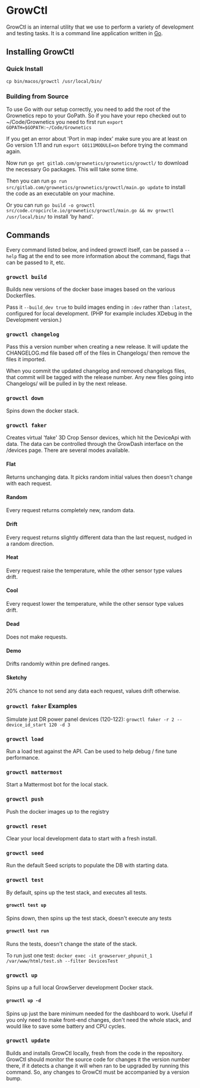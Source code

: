 # GrowCtl

GrowCtl is an internal utility that we use to perform a variety of development and testing tasks. It is a command line application written in [Go](http://golang.org/).

## Installing GrowCtl

### Quick Install

`cp bin/macos/growctl /usr/local/bin/`

### Building from Source

To use Go with our setup correctly, you need to add the root of the Grownetics repo to your GoPath. So if you have your repo checked out to ~/Code/Grownetics you need to first run `export GOPATH=$GOPATH:~/Code/Grownetics`

If you get an error about 'Port in map index' make sure you are at least on Go version 1.11 and run `export GO111MODULE=on` before trying the command again.

Now run `go get gitlab.com/grownetics/grownetics/growctl/` to download the necessary Go packages. This will take some time.

Then you can run `go run src/gitlab.com/grownetics/grownetics/growctl/main.go update` to install the code as an executable on your machine.

Or you can run `go build -o growctl src/code.cropcircle.io/grownetics/growctl/main.go && mv growctl /usr/local/bin/` to install 'by hand'.

## Commands

Every command listed below, and indeed growctl itself, can be passed a `--help` flag at the end to see more information about the command, flags that can be passed to it, etc.

### `growctl build`

Builds new versions of the docker base images based on the various Dockerfiles.

Pass it `--build_dev true` to build images ending in `:dev` rather than `:latest`, configured for local development. (PHP for example includes XDebug in the Development version.)

### `growctl changelog`

Pass this a version number when creating a new release. It will update the CHANGELOG.md file based off of the files in Changelogs/ then remove the files it imported.

When you commit the updated changelog and removed changelogs files, that commit will be tagged with the release number. Any new files going into Changelogs/ will be pulled in by the next release.

### `growctl down`

Spins down the docker stack.

### `growctl faker`

Creates virtual 'fake' 3D Crop Sensor devices, which hit the DeviceApi with data. The data can be controlled through the GrowDash interface on the /devices page. There are several modes available.

#### Flat

Returns unchanging data. It picks random initial values then doesn't change with each request.

#### Random

Every request returns completely new, random data.

#### Drift

Every request returns slightly different data than the last request, nudged in a random direction.

#### Heat

Every request raise the temperature, while the other sensor type values drift.

#### Cool

Every request lower the temperature, while the other sensor type values drift.

#### Dead

Does not make requests.

#### Demo

Drifts randomly within pre defined ranges.

#### Sketchy

20% chance to not send any data each request, values drift otherwise.

### `growctl faker` Examples

Simulate just DR power panel devices (120-122): `growctl faker -r 2 --device_id_start 120 -d 3`

### `growctl load`

Run a load test against the API. Can be used to help debug / fine tune performance.

### `growctl mattermost`

Start a Mattermost bot for the local stack.

### `growctl push`

Push the docker images up to the registry

### `growctl reset`

Clear your local development data to start with a fresh install.

### `growctl seed`

Run the default Seed scripts to populate the DB with starting data.

### `growctl test`

By default, spins up the test stack, and executes all tests.

#### `growctl test up`

Spins down, then spins up the test stack, doesn't execute any tests

#### `growctl test run`

Runs the tests, doesn't change the state of the stack.

To run just one test: `docker exec -it growserver_phpunit_1 /var/www/html/test.sh --filter DevicesTest`

### `growctl up`

Spins up a full local GrowServer development Docker stack.

#### `growctl up -d`

Spins up just the bare minimum needed for the dashboard to work.
Useful if you only need to make front-end changes, don't need the whole
stack, and would like to save some battery and CPU cycles.

### `growctl update`

Builds and installs GrowCtl locally, fresh from the code in the repository. GrowCtl should monitor the source code for changes it the version number there, if it detects a change it will when ran to be upgraded by running this command. So, any changes to GrowCtl must be accompanied by a version bump.